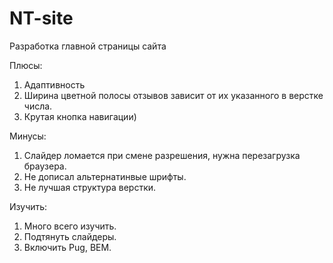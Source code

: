 # NT-site
Разработка главной страницы сайта

Плюсы:
1) Адаптивность
2) Ширина цветной полосы отзывов зависит от их указанного в верстке числа.
3) Крутая кнопка навигации)

Минусы:
1) Слайдер ломается при смене разрешения, нужна перезагрузка браузера.
2) Не дописал альтернатинвые шрифты.
3) Не лучшая структура верстки.

Изучить:
1) Много всего изучить.
2) Подтянуть слайдеры.
3) Включить Pug, BEM.